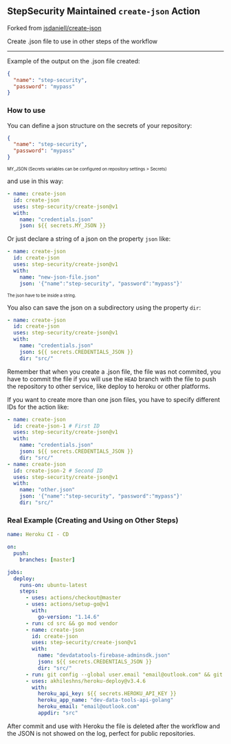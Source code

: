 ## StepSecurity Maintained `create-json` Action

Forked from [jsdaniell/create-json](https://github.com/jsdaniell/create-json)

Create .json file to use in other steps of the workflow

---

Example of the output on the .json file created:

```json
{
  "name": "step-security",
  "password": "mypass"
}
```

### How to use

You can define a json structure on the secrets of your repository:

```json
{
  "name": "step-security",
  "password": "mypass"
}
```

<sub><sup>MY_JSON (Secrets variables can be configured on repository settings > Secrets)</sup></sub>

and use in this way:

```yaml
- name: create-json
  id: create-json
  uses: step-security/create-json@v1
  with:
    name: "credentials.json"
    json: ${{ secrets.MY_JSON }}
```

Or just declare a string of a json on the property `json` like:

```yaml
- name: create-json
  id: create-json
  uses: step-security/create-json@v1
  with:
    name: "new-json-file.json"
    json: '{"name":"step-security", "password":"mypass"}'
```

<sub><sup>The json have to be inside a string.</sup></sub>

You also can save the json on a subdirectory using the property `dir`:

```yaml
- name: create-json
  id: create-json
  uses: step-security/create-json@v1
  with:
    name: "credentials.json"
    json: ${{ secrets.CREDENTIALS_JSON }}
    dir: "src/"
```

Remember that when you create a .json file, the file was not commited, you have to commit the file if you will use the `HEAD` branch with the file to push the repository to other service, like deploy to heroku or other platforms.

If you want to create more than one json files, you have to specify different IDs for the action like:

```yaml
- name: create-json
  id: create-json-1 # First ID
  uses: step-security/create-json@v1
  with:
    name: "credentials.json"
    json: ${{ secrets.CREDENTIALS_JSON }}
    dir: "src/"
- name: create-json
  id: create-json-2 # Second ID
  uses: step-security/create-json@v1
  with:
    name: "other.json"
    json: '{"name":"step-security", "password":"mypass"}'
    dir: "src/"
```

### Real Example (Creating and Using on Other Steps)

```yaml
name: Heroku CI - CD

on:
  push:
    branches: [master]

jobs:
  deploy:
    runs-on: ubuntu-latest
    steps:
      - uses: actions/checkout@master
      - uses: actions/setup-go@v1
        with:
          go-version: "1.14.6"
      - run: cd src && go mod vendor
      - name: create-json
        id: create-json
        uses: step-security/create-json@v1
        with:
          name: "devdatatools-firebase-adminsdk.json"
          json: ${{ secrets.CREDENTIALS_JSON }}
          dir: "src/"
      - run: git config --global user.email "email@outlook.com" && git config --global user.name "step-security" && git add . && git add --force src/devdatatools-firebase-adminsdk.json && git status && git commit -a -m "Deploy Heroku Commit with the Credentials JSON created!"
      - uses: akhileshns/heroku-deploy@v3.4.6
        with:
          heroku_api_key: ${{ secrets.HEROKU_API_KEY }}
          heroku_app_name: "dev-data-tools-api-golang"
          heroku_email: "email@outlook.com"
          appdir: "src"
```

After commit and use with Heroku the file is deleted after the workflow and the JSON is not showed on the log, perfect for public repositories.
